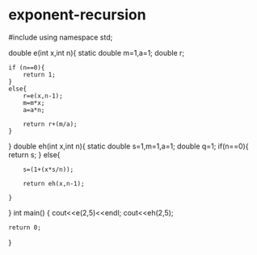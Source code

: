 # exponent-recursion

#include <iostream>
using namespace std;

double e(int x,int n){
    static double m=1,a=1;
    double r;
    
    if (n==0){
        return 1;
    }
    else{
        r=e(x,n-1);
        m=m*x;
        a=a*n;
        
        return r+(m/a);
    }
}
double eh(int x,int n){
    static double s=1,m=1,a=1;
    double q=1;
    if(n==0){
        return s;
    }
    else{
        
        s=(1+(x*s/n));
        
        return eh(x,n-1);
        
    }
}
int main()
{
    cout<<e(2,5)<<endl;
    cout<<eh(2,5);

    return 0;
}

